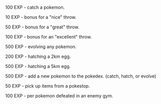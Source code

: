 100 EXP - catch a pokemon.

10 EXP - bonus for a "nice" throw.

50 EXP - bonus for a "great" throw.

100 EXP - bonus for an "excellent" throw.

500 EXP - evolving any pokemon.

200 EXP - hatching a 2km egg.

500 EXP - hatching a 5km egg.

500 EXP - add a new pokemon to the pokedex. (catch, hatch, or evolve)

50 EXP - pick up items from a pokestop.

100 EXP - per pokemon defeated in an enemy gym.
